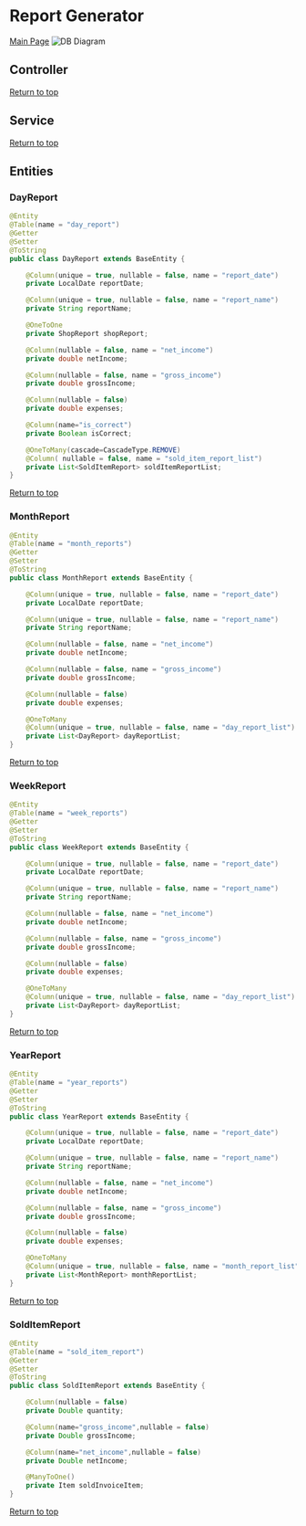 # Report Generator
[Main Page](../../README.md)
![DB Diagram](https://cdn.pixabay.com/photo/2017/06/16/07/26/under-construction-2408059_1280.png)
## Controller
[Return to top](#Report-Generator)
## Service
[Return to top](#Report-Generator)

## Entities
### DayReport
```java
@Entity
@Table(name = "day_report")
@Getter
@Setter
@ToString
public class DayReport extends BaseEntity {

    @Column(unique = true, nullable = false, name = "report_date")
    private LocalDate reportDate;

    @Column(unique = true, nullable = false, name = "report_name")
    private String reportName;

    @OneToOne
    private ShopReport shopReport;

    @Column(nullable = false, name = "net_income")
    private double netIncome;

    @Column(nullable = false, name = "gross_income")
    private double grossIncome;

    @Column(nullable = false)
    private double expenses;

    @Column(name="is_correct")
    private Boolean isCorrect;

    @OneToMany(cascade=CascadeType.REMOVE)
    @Column( nullable = false, name = "sold_item_report_list")
    private List<SoldItemReport> soldItemReportList;
}
```
[Return to top](#Report-Generator)

### MonthReport
```java
@Entity
@Table(name = "month_reports")
@Getter
@Setter
@ToString
public class MonthReport extends BaseEntity {

    @Column(unique = true, nullable = false, name = "report_date")
    private LocalDate reportDate;

    @Column(unique = true, nullable = false, name = "report_name")
    private String reportName;

    @Column(nullable = false, name = "net_income")
    private double netIncome;

    @Column(nullable = false, name = "gross_income")
    private double grossIncome;

    @Column(nullable = false)
    private double expenses;

    @OneToMany
    @Column(unique = true, nullable = false, name = "day_report_list")
    private List<DayReport> dayReportList;
}
```
[Return to top](#Report-Generator)
### WeekReport
```java
@Entity
@Table(name = "week_reports")
@Getter
@Setter
@ToString
public class WeekReport extends BaseEntity {

    @Column(unique = true, nullable = false, name = "report_date")
    private LocalDate reportDate;

    @Column(unique = true, nullable = false, name = "report_name")
    private String reportName;

    @Column(nullable = false, name = "net_income")
    private double netIncome;

    @Column(nullable = false, name = "gross_income")
    private double grossIncome;

    @Column(nullable = false)
    private double expenses;

    @OneToMany
    @Column(unique = true, nullable = false, name = "day_report_list")
    private List<DayReport> dayReportList;
}
```
[Return to top](#Report-Generator)

### YearReport
```java
@Entity
@Table(name = "year_reports")
@Getter
@Setter
@ToString
public class YearReport extends BaseEntity {

    @Column(unique = true, nullable = false, name = "report_date")
    private LocalDate reportDate;

    @Column(unique = true, nullable = false, name = "report_name")
    private String reportName;

    @Column(nullable = false, name = "net_income")
    private double netIncome;

    @Column(nullable = false, name = "gross_income")
    private double grossIncome;

    @Column(nullable = false)
    private double expenses;

    @OneToMany
    @Column(unique = true, nullable = false, name = "month_report_list")
    private List<MonthReport> monthReportList;
}
```
[Return to top](#Report-Generator)

### SoldItemReport
```java
@Entity
@Table(name = "sold_item_report")
@Getter
@Setter
@ToString
public class SoldItemReport extends BaseEntity {

    @Column(nullable = false)
    private Double quantity;

    @Column(name="gross_income",nullable = false)
    private Double grossIncome;

    @Column(name="net_income",nullable = false)
    private Double netIncome;

    @ManyToOne()
    private Item soldInvoiceItem;
}
```
[Return to top](#Report-Generator)